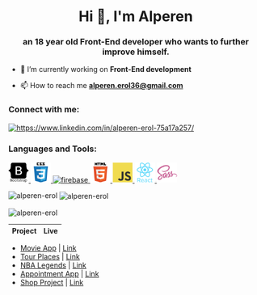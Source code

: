 <h1 align="center">Hi 👋, I'm Alperen</h1>
<h3 align="center">an 18 year old Front-End developer who wants to further improve himself.</h3>

- 🔭 I’m currently working on **Front-End development**

- 📫 How to reach me **alperen.erol36@gmail.com**

<h3 align="left">Connect with me:</h3>
<p align="left">
<a href="https://www.linkedin.com/in/alperen-erol/" target="blank"><img align="center" src="https://raw.githubusercontent.com/rahuldkjain/github-profile-readme-generator/master/src/images/icons/Social/linked-in-alt.svg" alt="https://www.linkedin.com/in/alperen-erol-75a17a257/" height="30" width="40" /></a>
</p>

<h3 align="left">Languages and Tools:</h3>
<p align="left"> <a href="https://getbootstrap.com" target="_blank" rel="noreferrer"> <img src="https://raw.githubusercontent.com/devicons/devicon/master/icons/bootstrap/bootstrap-plain-wordmark.svg" alt="bootstrap" width="40" height="40"/> </a> <a href="https://www.w3schools.com/css/" target="_blank" rel="noreferrer"> <img src="https://raw.githubusercontent.com/devicons/devicon/master/icons/css3/css3-original-wordmark.svg" alt="css3" width="40" height="40"/> </a> <a href="https://firebase.google.com/" target="_blank" rel="noreferrer"> <img src="https://www.vectorlogo.zone/logos/firebase/firebase-icon.svg" alt="firebase" width="40" height="40"/> </a> <a href="https://www.w3.org/html/" target="_blank" rel="noreferrer"> <img src="https://raw.githubusercontent.com/devicons/devicon/master/icons/html5/html5-original-wordmark.svg" alt="html5" width="40" height="40"/> </a> <a href="https://developer.mozilla.org/en-US/docs/Web/JavaScript" target="_blank" rel="noreferrer"> <img src="https://raw.githubusercontent.com/devicons/devicon/master/icons/javascript/javascript-original.svg" alt="javascript" width="40" height="40"/> </a> <a href="https://reactjs.org/" target="_blank" rel="noreferrer"> <img src="https://raw.githubusercontent.com/devicons/devicon/master/icons/react/react-original-wordmark.svg" alt="react" width="40" height="40"/> </a> <a href="https://sass-lang.com" target="_blank" rel="noreferrer"> <img src="https://raw.githubusercontent.com/devicons/devicon/master/icons/sass/sass-original.svg" alt="sass" width="40" height="40"/> </a> </p>

<p><img align="left" src="https://github-readme-stats.vercel.app/api/top-langs?username=alperen-erol&show_icons=true&locale=en&layout=compact" alt="alperen-erol" /></p>

<p>&nbsp;<img align="center" src="https://github-readme-stats.vercel.app/api?username=alperen-erol&show_icons=true&locale=en" alt="alperen-erol" /></p>

<p><img align="center" src="https://github-readme-streak-stats.herokuapp.com/?user=alperen-erol&" alt="alperen-erol" /></p>

Project | Live
------------- | -------------

- [Movie App](https://github.com/alperen-erol/Movie-App)  | [Link](https://erol-movie-app.netlify.app)
- [Tour Places](https://github.com/alperen-erol/Tour-places)  | [Link](https://erol-tour-places.netlify.app/) 
- [NBA Legends](https://github.com/alperen-erol/Nba-Statistics)  |  [Link](https://erol-nba-legends.netlify.app/)
- [Appointment App](https://github.com/alperen-erol/Appointment)  |  [Link](https://erol-appointment-app.netlify.app/)
- [Shop Project](https://github.com/alperen-erol/shop-project)  |  [Link](https://erol-shop-app.netlify.app/)
